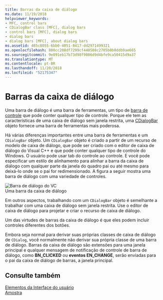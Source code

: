 ```yaml
---
title: Barras da caixa de diálogo
ms.date: 11/19/2018
helpviewer_keywords:
- MFC, control bars
- CDialogBar class [MFC], dialog bars
- control bars [MFC], dialog bars
- dialog bars
- dialog bars [MFC], about dialog bars
ms.assetid: 485c8055-6bb0-4051-8417-dd2971499321
ms.openlocfilehash: 800cc208df7299cf440508c2705b0b0ddb9ae665
ms.sourcegitcommit: 9e891eb17b73d98f9086d9d4bfe9ca50415d9a37
ms.translationtype: MT
ms.contentlocale: pt-BR
ms.lasthandoff: 11/20/2018
ms.locfileid: "52175347"
---
```

# <a name="dialog-bars"></a>Barras da caixa de diálogo

Uma barra de diálogo é uma barra de ferramentas, um tipo de [barra de controle](../mfc/control-bars.md) que pode conter qualquer tipo de controle. Porque ele tem as características de uma caixa de diálogo sem janela restrita, uma [CDialogBar](../mfc/reference/cdialogbar-class.md) objeto fornece uma barra de ferramentas mais poderosa.

Há várias diferenças importantes entre uma barra de ferramentas e um `CDialogBar` objeto. Um `CDialogBar` objeto é criado a partir de um recurso de modelo de caixa de diálogo, que pode ser criado com o editor de caixa de diálogo do Visual C++ e que pode conter qualquer tipo de controle do Windows. O usuário pode usar tab do controle ao controle. E você pode especificar um estilo de alinhamento para alinhar a barra da caixa de diálogo com qualquer parte da janela do quadro pai ou até mesmo para deixá-lo onde se o pai for redimensionado. A figura a seguir mostra uma barra de diálogo com uma variedade de controles.

![Barra de diálogo do VC](../mfc/media/vc378t1.gif "barra de diálogo do VC") <br/>
Uma barra da caixa de diálogo

Em outros aspectos, trabalhando com um `CDialogBar` objeto é semelhante a trabalhar com uma caixa de diálogo sem janela restrita. Use o editor de caixa de diálogo para projetar e criar o recurso de caixa de diálogo.

Um das virtudes de barras da caixa de diálogo é que eles podem incluir controles diferentes dos botões.

Embora seja normal para derivar suas próprias classes de caixa de diálogo de `CDialog`, você normalmente não derivar sua própria classe de uma barra de diálogo. Barras da caixa de diálogo são extensões para uma janela principal e qualquer mensagem de notificação de controle de barra de diálogo, como **BN_CLICKED** ou **eventos EN_CHANGE**, serão enviadas para o pai da caixa de diálogo de barras, a janela principal.

## <a name="see-also"></a>Consulte também

[Elementos da Interface do usuário](../mfc/user-interface-elements-mfc.md)<br/>
[Amostra](../visual-cpp-samples.md)

